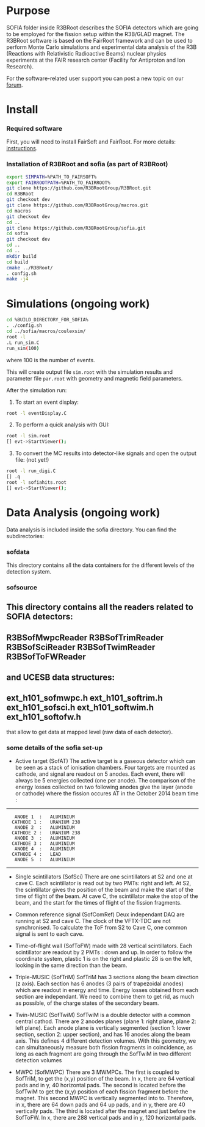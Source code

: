 # Purpose

SOFIA folder inside R3BRoot describes the SOFIA detectors which are going to be employed
for the fission setup within the R3B/GLAD magnet.
The R3BRoot software is based on the FairRoot framework and can be used to perform Monte Carlo simulations and experimental data analysis of the R3B (Reactions with Relativistic Radioactive Beams) nuclear physics experiments at the FAIR research center (Facility for Antiproton and Ion Research).

For the software-related user support you can post a new topic on our [forum](https://forum.gsi.de/index.php?t=index&cat=40&).

# Install

### Required software

First, you will need to install FairSoft and FairRoot. For more details: [instructions](https://www.r3broot.gsi.de/installation).

### Installation of R3BRoot and sofia (as part of R3BRoot)

~~~bash
export SIMPATH=%PATH_TO_FAIRSOFT%
export FAIRROOTPATH=%PATH_TO_FAIRROOT%
git clone https://github.com/R3BRootGroup/R3BRoot.git
cd R3BRoot
git checkout dev
git clone https://github.com/R3BRootGroup/macros.git
cd macros
git checkout dev
cd ..
git clone https://github.com/R3BRootGroup/sofia.git
cd sofia
git checkout dev
cd ..
cd ..
mkdir build
cd build
cmake ../R3BRoot/
. config.sh
make -j4
~~~

# Simulations (ongoing work)

~~~bash
cd %BUILD_DIRECTORY_FOR_SOFIA%
. ./config.sh
cd ../sofia/macros/coulexsim/
root -l 
.L run_sim.C
run_sim(100)
~~~
where 100 is the number of events.

This will create output file `sim.root` with the simulation results and parameter file `par.root` with geometry and magnetic field parameters.

After the simulation run:

1. To start an event display:

~~~bash
root -l eventDisplay.C
~~~

2. To perform a quick analysis with GUI:

~~~bash
root -l sim.root
[] evt->StartViewer();
~~~

3. To convert the MC results into detector-like signals and open the output file: (not yet!)

~~~bash
root -l run_digi.C
[] .q
root -l sofiahits.root
[] evt->StartViewer();
~~~

# Data Analysis (ongoing work)

Data analysis is included inside the sofia directory. You can find the subdirectories:

### sofdata

This directory contains all the data containers for the different levels of the detection system.

### sofsource

This directory contains all the readers related to SOFIA detectors:
---
R3BSofMwpcReader
R3BSofTrimReader
R3BSofSciReader
R3BSofTwimReader
R3BSofToFWReader
---
and UCESB data structures:
---
ext_h101_sofmwpc.h
ext_h101_softrim.h
ext_h101_sofsci.h
ext_h101_softwim.h
ext_h101_softofw.h
---
that allow to get data at mapped level (raw data of each detector).

### some details of the sofia set-up

- Active target (SofAT)
The active target is a gaseous detector which can be seen as a stack of ionisation chambers.
Four targets are mounted as cathode, and signal are readout on 5 anodes.
Each event, there will always be 5 energies collected (one per anode).
The comparison of the energy losses collected on two following anodes give the layer (anode or cathode) where the fission occures
AT in the October 2014 beam time :
---
       ANODE 1  :   ALUMINIUM
      CATHODE 1 :   URANIUM 238
       ANODE 2  :   ALUMINIUM
      CATHODE 2 :   URANIUM 238
       ANODE 3  :   ALUMINIUM
      CATHODE 3 :   ALUMINIUM 
       ANODE 4  :   ALUMINIUM
      CATHODE 4 :   LEAD
       ANODE 5  :   ALUMINIUM
---

- Single scintillators (SofSci)
There are one scintillators at S2 and one at cave C.
Each scintillator is read out by two PMTs: right and left.
At S2, the scintillator gives the position of the beam and make the start of the time of flight of the beam.
At cave C, the scintillator make the stop of the beam, and the start for the times of flight of the fission fragments.

- Common reference signal (SofComRef)
Deux independant DAQ are running at S2 and cave C.
The clock of the VFTX-TDC are not synchronised.
To calculate the ToF from S2 to Cave C, one common signal is sent to each cave.

- Time-of-flight wall (SofToFW)
made with 28 vertical scintillators. 
Each scintillator are readout by 2 PMTs : down and up.
In order to follow the coordinate system, plastic 1 is on the right and plastic 28 is on the left, looking in the same direction than the beam.

- Triple-MUSIC (SofTriM)
SofTriM has 3 sections along the beam direction (z axis).
Each section has 6 anodes (3 pairs of trapezoidal anodes) which are readout in energy and time.
Energy losses obtained from each section are independant.
We need to combine them to get rid, as much as possible, of the charge states of the secondary beam.

- Twin-MUSIC (SofTwiM)
SofTwiM is a double detector with a common central cathod.
There are 2 anodes planes (plane 1: right plane, plane 2: left plane).
Each anode plane is vertically segmented (section 1: lower section, section 2: upper section), 
and has 16 anodes along the beam axis.
This defines 4 different detection volumes.
With this geometry, we can simultaneously measure both fission fragments in coincidence, as long as each fragment are going through the SofTwiM in two different detection volumes

- MWPC (SofMWPC)
There are 3 MWMPCs. 
The first is coupled to SofTriM, to get the (x,y) position of the beam. In x, there are 64 vertical pads and in y, 40 horizontal pads.
The second is located before the SofTwiM to get the (x,y) position of each fission fragment before the magnet. This second MWPC is vertically segmented into to. Therefore, in x, there are 64 down pads and 64 up pads, and in y, there are 40 vertically pads.
The third is located after the magnet and just before the SofToFW. In x, there are 288 vertical pads and in y, 120 horizontal pads.



